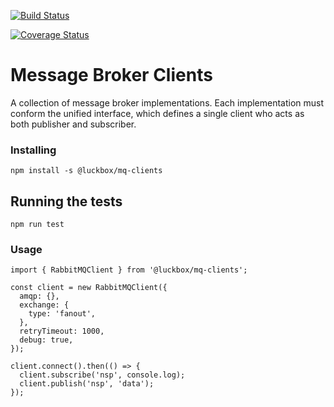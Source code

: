 [![Build Status](https://travis-ci.org/nikksan/mq-clients.svg?branch=message-replay)](https://travis-ci.org/nikksan/mq-clients)

[![Coverage Status](https://coveralls.io/repos/github/nikksan/mq-clients/badge.svg?branch=message-replay)](https://coveralls.io/github/nikksan/mq-clients?branch=message-replay)

# Message Broker Clients

A collection of message broker implementations.
Each implementation must conform the unified interface, which defines a single client who acts as both publisher and subscriber.

### Installing

```
npm install -s @luckbox/mq-clients
```

## Running the tests

```
npm run test
```

### Usage

```
import { RabbitMQClient } from '@luckbox/mq-clients';

const client = new RabbitMQClient({
  amqp: {},
  exchange: {
    type: 'fanout',
  },
  retryTimeout: 1000,
  debug: true,
});

client.connect().then(() => {
  client.subscribe('nsp', console.log);
  client.publish('nsp', 'data');
});
```
